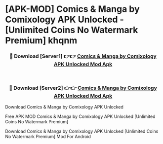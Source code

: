# [APK-MOD] Comics & Manga by Comixology APK Unlocked - [Unlimited Coins No Watermark Premium] khqnm



<div align="center">
<h3>🔴 Download [Server1] 👉👉 <a href="https://momento.my/?title=Comics_&_Manga_by_Comixology_APK_Unlocked">Comics & Manga by Comixology APK Unlocked Mod Apk</a></h3><br>

<h3>🔴 Download [Server2] 👉👉 <a href="https://momento.my/?title=Comics_&_Manga_by_Comixology_APK_Unlocked">Comics & Manga by Comixology APK Unlocked Mod Apk</a></h3>
</div>



Download Comics & Manga by Comixology APK Unlocked 

Free APK MOD Comics & Manga by Comixology APK Unlocked [Unlimited Coins No Watermark Premium]

Download Comics & Manga by Comixology APK Unlocked [Unlimited Coins No Watermark Premium] Mod For Android
